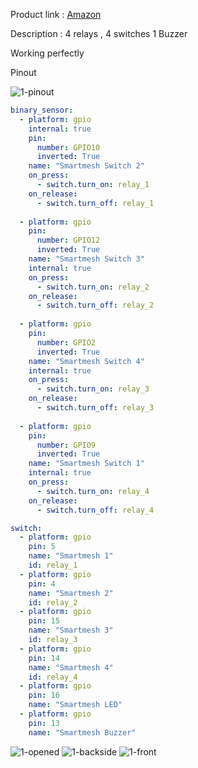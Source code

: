 Product link : [Amazon](https://www.amazon.in/gp/product/B0932VPMSL/ref=ppx_yo_dt_b_asin_title_o02_s00?ie=UTF8&psc=1)

Description : 4 relays , 4 switches 1 Buzzer 

Working perfectly

Pinout

![1-pinout](https://user-images.githubusercontent.com/693151/183081837-cb54f5fb-9846-450d-8cb2-b169b4100e19.jpg)


```yaml
binary_sensor:
  - platform: gpio
    internal: true
    pin:
      number: GPIO10
      inverted: True
    name: "Smartmesh Switch 2"
    on_press:
      - switch.turn_on: relay_1
    on_release:
      - switch.turn_off: relay_1
    
  - platform: gpio
    pin:
      number: GPIO12
      inverted: True
    name: "Smartmesh Switch 3"
    internal: true
    on_press:
      - switch.turn_on: relay_2
    on_release:
      - switch.turn_off: relay_2
      
  - platform: gpio
    pin:
      number: GPIO2
      inverted: True
    name: "Smartmesh Switch 4"
    internal: true
    on_press:
      - switch.turn_on: relay_3
    on_release:
      - switch.turn_off: relay_3
    
  - platform: gpio
    pin:
      number: GPIO9
      inverted: True
    name: "Smartmesh Switch 1"
    internal: true
    on_press:
      - switch.turn_on: relay_4
    on_release:
      - switch.turn_off: relay_4

switch:
  - platform: gpio
    pin: 5
    name: "Smartmesh 1"
    id: relay_1
  - platform: gpio
    pin: 4
    name: "Smartmesh 2"
    id: relay_2
  - platform: gpio
    pin: 15
    name: "Smartmesh 3"
    id: relay_3
  - platform: gpio
    pin: 14
    name: "Smartmesh 4"
    id: relay_4
  - platform: gpio
    pin: 16
    name: "Smartmesh LED"
  - platform: gpio
    pin: 13
    name: "Smartmesh Buzzer"
```



![1-opened](https://user-images.githubusercontent.com/693151/183081988-026aa787-9c4d-4787-85b6-5666373c6449.jpg)
![1-backside](https://user-images.githubusercontent.com/693151/183081996-a5b171c0-4561-48bd-affd-c768acb601a8.jpg)
![1-front](https://user-images.githubusercontent.com/693151/183081999-40e1fd4c-5195-47cf-b38f-de3943de39e9.jpg)
